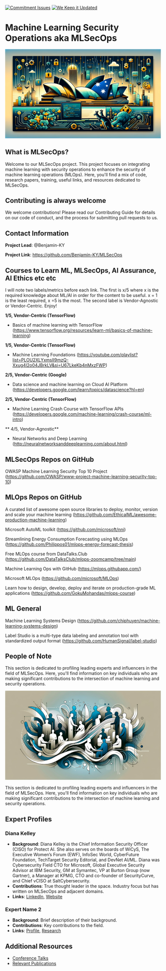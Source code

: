 [![Commitment Issues](https://img.shields.io/badge/Commitment-Issues-Issues)](https://github.com/Benjamin-KY/MLSecOps) [![We Keep it Updated](https://img.shields.io/github/commit-activity/w/Benjamin-KY/MLSecOps)](https://github.com/Benjamin-KY/MLSecOps/graphs/commit-activity)

# Machine Learning Security Operations aka MLSecOps
![MLSecOps Banner](https://github.com/Benjamin-KY/MLSecOps/blob/main/MLSecOpsV1.png)

## What is MLSecOps?
Welcome to our MLSecOps project. This project focuses on integrating machine learning with security operations to enhance the security of machine learning operations (MLOps). Here, you'll find a mix of code, research papers, training, useful links, and resources dedicated to MLSecOps.

## Contributing is always welcome
We welcome contributions! Please read our Contributing Guide for details on our code of conduct, and the process for submitting pull requests to us.

## Contact Information
**Project Lead**: @Benjamin-KY

**Project Link**: https://github.com/Benjamin-KY/MLSecOps

## Courses to Learn ML, MLSecOps, AI Assurance, AI Ethics etc etc

I will note two labels/metrics before each link. The first is x/5 where x is the required knowledge about ML/AI in order for the content to be useful. x = 1 is the least required, x =5 is the most. The second label is Vendor-Agnostic or Vendor-Centric. Enjoy! 

**1/5, Vendor-Centric (TensorFlow)**
- Basics of machine learning with TensorFlow (https://www.tensorflow.org/resources/learn-ml/basics-of-machine-learning)

**1/5, Vendor-Centric (TensorFlow)**
- Machine Learning Foundations (https://youtube.com/playlist?list=PLOU2XLYxmsII9mzQ-Xxug4l2o04JBrkLV&si=U67LkeKb4nMxzFWP)

**2/5, Vendor-Centric (Google)**
- Data science and machine learning on Cloud AI Platform (https://developers.google.com/learn/topics/datascience?hl=en)

**2/5, Vendor-Centric (TensorFlow)** 
- Machine Learning Crash Course with TensorFlow APIs (https://developers.google.com/machine-learning/crash-course/ml-intro)

** 4/5, Vendor-Agnostic**
- Neural Networks and Deep Learning (http://neuralnetworksanddeeplearning.com/about.html)

## MLSecOps Repos on GitHub

OWASP Machine Learning Security Top 10 Project (https://github.com/OWASP/www-project-machine-learning-security-top-10)

## MLOps Repos on GitHub

A curated list of awesome open source libraries to deploy, monitor, version and scale your machine learning (https://github.com/EthicalML/awesome-production-machine-learning)

Microsoft AutoML toolkit (https://github.com/microsoft/nni)

Streamlining Energy Consumption Forecasting using MLOps (https://github.com/Philippos01/mlops-energy-forecast-thesis)

Free MLOps course from DataTalks.Club (https://github.com/DataTalksClub/mlops-zoomcamp/tree/main)

Machine Learning Ops with GitHub (https://mlops.githubapp.com/)

Microsoft MLOps (https://github.com/microsoft/MLOps)

Learn how to design, develop, deploy and iterate on production-grade ML applications (https://github.com/GokuMohandas/mlops-course)

## ML General

Machine Learning Systems Design (https://github.com/chiphuyen/machine-learning-systems-design)

Label Studio is a multi-type data labeling and annotation tool with standardized output format (https://github.com/HumanSignal/label-studio)

## People of Note

This section is dedicated to profiling leading experts and influencers in the field of MLSecOps. Here, you'll find information on key individuals who are making significant contributions to the intersection of machine learning and security operations.

![Experts of Interest](https://github.com/Benjamin-KY/MLSecOps/blob/main/ExpertsV1.png)

This section is dedicated to profiling leading experts and influencers in the field of MLSecOps. Here, you'll find information on key individuals who are making significant contributions to the intersection of machine learning and security operations.

## Expert Profiles
### Diana Kelley
- **Background**: Diana Kelley is the Chief Information Security Officer (CISO) for Protect AI. She also serves on the boards of WiCyS, The Executive Women’s Forum (EWF), InfoSec World, CyberFuture Foundation, TechTarget Security Editorial, and DevNet AI/ML. Diana was Cybersecurity Field CTO for Microsoft, Global Executive Security Advisor at IBM Security, GM at Symantec, VP at Burton Group (now Gartner), a Manager at KPMG, CTO and co-founder of SecurityCurve, and Chief vCISO at SaltCybersecurity.
- **Contributions**: True thought leader in the space. Industry focus but has written on MLSecOps and adjacent domains.
- **Links**: [LinkedIn](https://www.linkedin.com/in/dianakelleysecuritycurve/), [Website](https://securitycurve.com/)

### Expert Name 2
- **Background**: Brief description of their background.
- **Contributions**: Key contributions to the field.
- **Links**: [Profile](link_to_profile), [Research](link_to_research)

<!-- Repeat for more experts as needed -->

## Additional Resources
- [Conference Talks](link_to_conference_talks)
- [Relevant Publications](link_to_publications)
